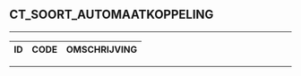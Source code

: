 ## CT_SOORT_AUTOMAATKOPPELING

***

|ID                              	|CODE          	|OMSCHRIJVING|
|------                          	|----          	|-----    |


***

